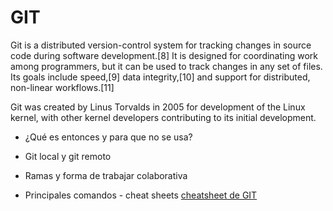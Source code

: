 # GIT
Git is a distributed version-control system for tracking changes in source code during software development.[8] It is designed for coordinating work among programmers, but it can be used to track changes in any set of files. Its goals include speed,[9] data integrity,[10] and support for distributed, non-linear workflows.[11]

Git was created by Linus Torvalds in 2005 for development of the Linux kernel, with other kernel developers contributing to its initial development.

- ¿Qué es entonces y para que no se usa?

- Git local y git remoto

- Ramas y forma de trabajar colaborativa

- Principales comandos - cheat sheets
[cheatsheet de GIT](https://www.atlassian.com/git/tutorials/atlassian-git-cheatsheet)
